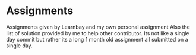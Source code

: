 # Assignments
Assignments given by Learnbay and my own personal assignment
Also the list of solution provided by me to help other contributor.
Its not like a single day commit but rather its a long 1 month old assignment all submitted on a single day.
